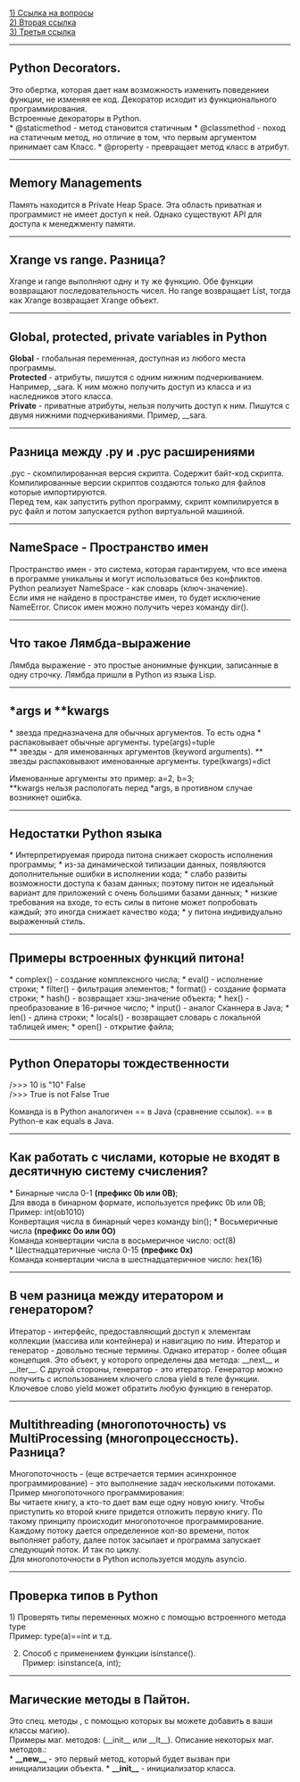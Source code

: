 
<a href=https://www.interviewbit.com/python-interview-questions/>1) Ссылка на вопросы</a>
<br>
<a href=https://kirill-sklyarenko.ru/lenta/150-voprosov-na-sobesedovanie-python-bez-opyta>2) Вторая ссылка</a>
<br>
<a href=https://habr.com/ru/post/439576/>3) Третья ссылка</a>


---
<h2>Python Decorators.</h2>
Это обертка, которая дает нам возможность изменить поведениеи функции, не изменяя ее код.
Декоратор исходит из функционального программирования. 
<br>
Встроенные декораторы в Python. <br>
* @staticmethod - метод становится статичным
* @classmethod - поход на статичным метод, но отличие в том, что первым аргументом принимает сам Класс. 
* @property - превращает метод класс в атрибут. 

---
<h2>Memory Managements</h2>
Память находится в Private Heap Space. Эта область приватная и программист не имеет доступ к ней. Однако существуют API для доступа к менеджменту памяти. 

---
<h2>Xrange vs range. Разница?</h2>
Xrange и range выполняют одну и ту же функцию. Обе функции возвращают последовательность чисел. Но range возвращает List, тогда как Xrange возвращает Xrange объект. 

---
<h2>Global, protected, private variables in Python</h2>
<b>Global</b> - глобальная переменная, доступная из любого места программы.<br>
<b>Protected</b> - атрибуты, пишутся с одним нижним подчеркиванием. Например, _sara. К ним можно получить доступ из класса и из наследников этого класса.<br> 
<b>Private</b> - приватные атрибуты, нельзя получить доступ к ним. Пишутся с двумя нижними подчеркиваниями. Пример, __sara.

---
<h2>Разница между .py и .pyc расширениями</h2>
.pyc - скомпилированная версия скрипта. Содержит байт-код скрипта. 
<br>
Компилированные версии скриптов создаются только для файлов которые импортируются.<br>
Перед тем, как запустить python программу, скрипт компилируется в pyc файл и потом запускается python виртуальной машиной.

---
<h2>NameSpace - Пространство имен</h2>
Пространство имен - это система, которая гарантируем, что все имена в программе уникальны и могут использоваться без конфликтов. 
Python реализует NameSpace - как словарь (ключ-значение).<br>
Если имя не найдено в пространстве имен, то будет исключение NameError. Список имен можно получить через команду dir(). <br>

---
<h2>Что такое Лямбда-выражение</h2>
Лямбда выражение - это простые анонимные функции, записанные в одну строчку. Лямбда пришли в Python из языка Lisp. 

---
<h2>*args и **kwargs</h2>
* звезда предназначена для обычных аргументов. То есть одна * распаковывает обычные аргументы. type(args)=tuple<br>
** звезды - для именованных аргументов (keyword arguments). ** звезды распаковывают именованные аргументы. type(kwargs)=dict
  
Именованные аргументы это пример: a=2, b=3;<br>
**kwargs нельзя распологать перед *args, в противном случае возникнет ошибка. 

---
<h2>Недостатки Python языка</h2>
* Интерпретируемая природа питона снижает скорость исполнения программы;
* из-за динамической типизации данных, появляются дополнительные ошибки в исполнении кода;
* слабо развиты возможности доступа к базам данных; поэтому питон не идеальный вариант для приложений с очень большими базами данных;
* низкие требования на входе, то есть силы в питоне может попробовать каждый; это иногда снижает качество кода;
* у питона индивидуально выраженный стиль. 

---
<h2>Примеры встроенных функций питона!</h2>
* complex() - создание комплексного числа;
* eval() - исполнение строки;
* filter() - фильтрация элементов;
* format() - создание формата строки;
* hash() - возвращает хэш-значение объекта;
* hex() - преобразование в 16-ричное число;
* input() - аналог Сканнера в Java;
* len() - длина строки;
* locals() - возвращает словарь с локальной таблицей имен;
* open() - открытие файла;

---
<h2>Python Операторы тождественности</h2>
/>>> 10 is "10"
 False
<br>
/>>> True is not False
True

Команда is в Python аналогичен == в Java (сравнение ссылок). 
== в Python-е как equals в Java.

---
<h2>Как работать с числами, которые не входят в десятичную систему счисления?</h2> 
* Бинарные числа 0-1 <b>(префикс 0b или 0B)</b>;<br>
Для ввода в бинарном формате, используется префикс 0b или 0B;<br>
  Пример: int(ob1010)<br>
  Конвертация числа в бинарный через команду bin();
* Восьмеричные числа <b>(префикс 0o или 0O)</b><br>
Команда конвертации числа в восьмеричное число: oct(8)<br>
* Шестнадцатеричные числа 0-15 <b>(префикс 0x)</b><br>
Команда конвертации числа в шестнадцатеричное число: hex(16) <br>
  
---
<h2>В чем разница между итератором и генератором?</h2>
Итератор - интерфейс, предоставляющий доступ к элементам коллекции (массива или контейнера) и навигацию по ним. 
Итератор и генератор - довольно тесные термины. Однако итератор - более общая концепция. Это объект, у которого определены два метода: __next__ и __iter__. С другой стороны, генератор - это итератор. Генератор можно получить с использованием ключего слова yield в теле функции. 
<br>
Ключевое слово yield может обратить любую функцию в генератор. 

---
<h2>Multithreading (многопоточность) vs MultiProcessing (многопроцессность). Разница?</h2>
Многопоточность - (еще встречается термин асинхронное программирование) - это выполнение задач несколькими потоками.<br>
Пример многопоточного программирования:<br>
Вы читаете книгу, а кто-то дает вам еще одну новую книгу. Чтобы приступить ко второй книге придется отложить первую книгу. По такому принципу происходит многопоточное программирование. Каждому потоку дается определенное кол-во времени, поток выполняет работу, далее поток засыпает и программа запускает следующий поток. И так по циклу. 
<br>
Для многопоточности в Python используется модуль asyncio. 


---
<h2>Проверка типов в Python</h2>
1) Проверять типы переменных можно с помощью встроенного метода type<br>
Пример: type(a)==int и т.д.

2) Способ с применением функции isinstance(). <br>
Пример: isinstance(a, int);
   
---
<h2>Магические методы в Пайтон. </h2>
Это спец. методы , с помощью которых вы можете добавить в ваши классы магию).<br>
Примеры маг. методов: (__init__ или __lt__). 
Описание некоторых маг. методов.: <br>
* <b>__new__</b> - это первый метод, который будет вызван при инициализации объекта. 
* <b>__init__</b> - инициализатор класса. 







